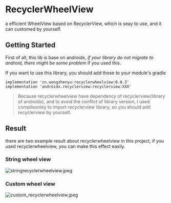 # RecyclerWheelView

a efficient WheelView  based on RecyclerView, which is seay to use, and it can customed by yourself.

## Getting Started

First of all, this lib is base on androidx, *if your library do not migrate to android, there might be some problem* if you used this.

If you want to use this library, you should add those to your module's gradle

```
implementation 'cn.wongzhenyu:recyclerwheelview:0.0.3'
implementation 'androidx.recyclerview:recyclerview:XXX'
```

> Because recyclerwheelview have dependency of recyclerview(library of androidx), and to avoid the conflict of library version, I used compileonley to import recyclerview library, so you should add recyclerview by yourself.

## Result

there are two example result about recyclerwheelview in this project, if you used recyclerwheelview, you can  make this effect easily.

### String wheel view

![stringrecyclerwheelview.jpeg](https://i.loli.net/2020/05/10/f8uC3jUiHFA6qZY.jpg)


### Custom wheel view

![custom_recyclerwheelview.jpeg](https://i.loli.net/2020/05/10/WizePB59CjLK1gw.jpg)



 

